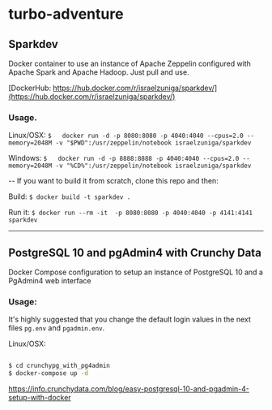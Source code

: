 # turbo-adventure




## Sparkdev

Docker container to use an instance of Apache Zeppelin configured with Apache Spark and Apache Hadoop. Just pull and use.

[DockerHub: https://hub.docker.com/r/israelzuniga/sparkdev/](https://hub.docker.com/r/israelzuniga/sparkdev/)


### Usage.
Linux/OSX:
`$   docker run -d -p 8080:8080 -p 4040:4040 --cpus=2.0 --memory=2048M -v "$PWD":/usr/zeppelin/notebook israelzuniga/sparkdev`

Windows:
`$   docker run -d -p 8888:8888 -p 4040:4040 --cpus=2.0 --memory=2048M -v "%CD%":/usr/zeppelin/notebook israelzuniga/sparkdev`


--
If you want to build it from scratch, clone this repo and then:

Build:
`$ docker build -t sparkdev .`



Run it:
`$ docker run --rm -it  -p 8080:8080 -p 4040:4040 -p 4141:4141 sparkdev`

---


## PostgreSQL 10 and pgAdmin4 with Crunchy Data  
Docker Compose configuration to setup an instance of PostgreSQL 10 and a PgAdmin4 web interface


### Usage:

It's highly suggested that you change the default login values in the next files `pg.env` and `pgadmin.env`.

Linux/OSX:
```bash

$ cd crunchypg_with_pg4admin
$ docker-compose up -d

```





https://info.crunchydata.com/blog/easy-postgresql-10-and-pgadmin-4-setup-with-docker
